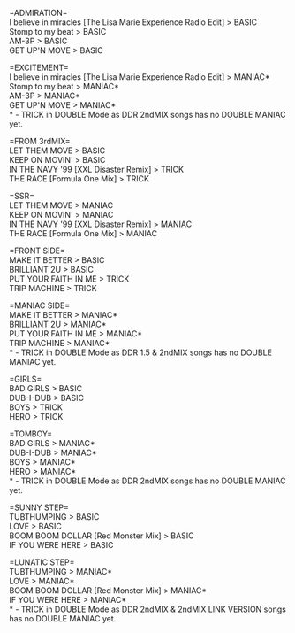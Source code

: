 =ADMIRATION=
<br>I believe in miracles [The Lisa Marie Experience Radio Edit] > BASIC
<br>Stomp to my beat > BASIC
<br>AM-3P > BASIC
<br>GET UP'N MOVE > BASIC

=EXCITEMENT=
<br>I believe in miracles [The Lisa Marie Experience Radio Edit] > MANIAC*
<br>Stomp to my beat > MANIAC*
<br>AM-3P > MANIAC*
<br>GET UP'N MOVE > MANIAC*
<br>* - TRICK in DOUBLE Mode as DDR 2ndMIX songs has no DOUBLE MANIAC yet.

=FROM 3rdMIX=
<br>LET THEM MOVE > BASIC
<br>KEEP ON MOVIN' > BASIC
<br>IN THE NAVY '99 [XXL Disaster Remix] > TRICK
<br>THE RACE [Formula One Mix] > TRICK

=SSR=
<br>LET THEM MOVE > MANIAC
<br>KEEP ON MOVIN' > MANIAC
<br>IN THE NAVY '99 [XXL Disaster Remix] > MANIAC
<br>THE RACE [Formula One Mix] > MANIAC

=FRONT SIDE=
<br>MAKE IT BETTER > BASIC
<br>BRILLIANT 2U > BASIC
<br>PUT YOUR FAITH IN ME > TRICK
<br>TRIP MACHINE > TRICK

=MANIAC SIDE=
<br>MAKE IT BETTER > MANIAC*
<br>BRILLIANT 2U > MANIAC*
<br>PUT YOUR FAITH IN ME > MANIAC*
<br>TRIP MACHINE > MANIAC*
<br>* - TRICK in DOUBLE Mode as DDR 1.5 & 2ndMIX songs has no DOUBLE MANIAC yet.

=GIRLS=
<br>BAD GIRLS > BASIC
<br>DUB-I-DUB > BASIC
<br>BOYS > TRICK
<br>HERO > TRICK

=TOMBOY=
<br>BAD GIRLS > MANIAC*
<br>DUB-I-DUB > MANIAC*
<br>BOYS > MANIAC*
<br>HERO > MANIAC*
<br>* - TRICK in DOUBLE Mode as DDR 2ndMIX songs has no DOUBLE MANIAC yet.

=SUNNY STEP=
<br>TUBTHUMPING > BASIC
<br>LOVE > BASIC
<br>BOOM BOOM DOLLAR [Red Monster Mix] > BASIC
<br>IF YOU WERE HERE > BASIC

=LUNATIC STEP=
<br>TUBTHUMPING > MANIAC*
<br>LOVE > MANIAC*
<br>BOOM BOOM DOLLAR [Red Monster Mix] > MANIAC*
<br>IF YOU WERE HERE > MANIAC*
<br>* - TRICK in DOUBLE Mode as DDR 2ndMIX & 2ndMIX LINK VERSION songs has no DOUBLE MANIAC yet.
